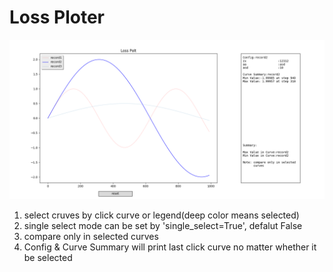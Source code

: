 # Loss Ploter  

<img src="./example.png">  

1. select cruves by click curve or legend(deep color means selected)  
2. single select mode can be set by 'single_select=True', defalut False  
3. compare only in selected curves  
4. Config & Curve Summary will print last click curve no matter whether it be selected  